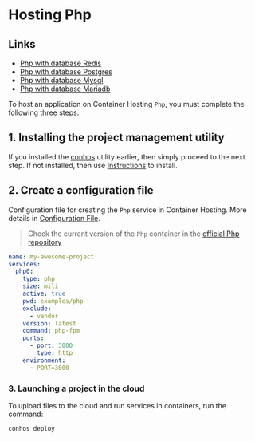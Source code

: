 # Hosting Php

## Links

- [Php with database Redis](./HostingPhpRedis.md)  
- [Php with database Postgres](./HostingPhpPostgres.md)  
- [Php with database Mysql](./HostingPhpMysql.md)  
- [Php with database Mariadb](./HostingPhpMariadb.md)  


To host an application on Container Hosting `Php`, you must complete the following three steps.

## 1. Installing the project management utility

If you installed the [conhos](https://www.npmjs.com/package/conhos) utility earlier, then simply proceed to the next step. If not installed, then use [Instructions](./GettingStarted.md) to install.

## 2. Create a configuration file

Configuration file for creating the `Php` service in Container Hosting. More details in [Configuration File](./ConfigFile.md).

> Check the current version of the `Php` container in the [official Php repository](https://hub.docker.com/_/php/tags)

```yml
name: my-awesome-project
services:
  php0:
    type: php
    size: mili
    active: true
    pwd: examples/php
    exclude:
      - vendor
    version: latest
    command: php-fpm
    ports:
      - port: 3000
        type: http
    environment:
      - PORT=3000
```

### 3. Launching a project in the cloud

To upload files to the cloud and run services in containers, run the command:

```sh
conhos deploy
```
